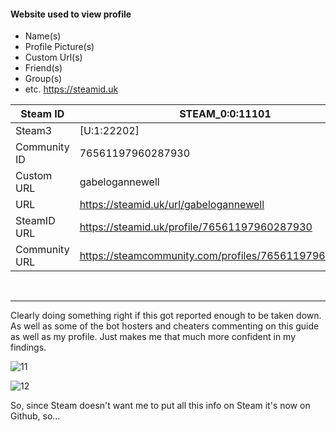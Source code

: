 #### Website used to view profile
* Name(s)
* Profile Picture(s)
* Custom Url(s)
* Friend(s)
* Group(s)
* etc.
https://steamid.uk

Steam ID | STEAM_0:0:11101
----- | -----
Steam3 | [U:1:22202]
Community ID | 76561197960287930
Custom URL | gabelogannewell
URL | https://steamid.uk/url/gabelogannewell
SteamID URL | https://steamid.uk/profile/76561197960287930
Community URL | https://steamcommunity.com/profiles/76561197960287930

<br>

----
Clearly doing something right if this got reported enough to be taken down.
As well as some of the bot hosters and cheaters commenting on this guide as well as my profile. Just makes me that much more confident in my findings.

![11](https://user-images.githubusercontent.com/42129397/127080081-a3fed7b5-a456-4262-bda1-7b21c0ecad81.png)

![12](https://user-images.githubusercontent.com/42129397/127080216-83663ad2-aebc-4dd0-8cef-588bbde35613.png)

So, since Steam doesn't want me to put all this info on Steam it's now on Github, so...